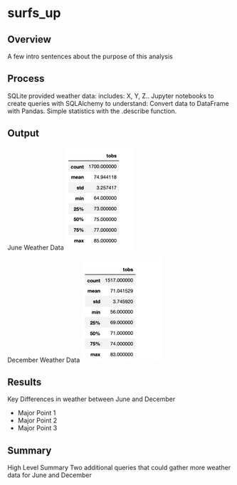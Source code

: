 # surfs_up
## Overview
A few intro sentences about the purpose of this analysis


## Process 
SQLite provided weather data: includes: X, Y, Z.. Jupyter notebooks to create queries with SQLAlchemy to understand:
Convert data to DataFrame with Pandas. Simple statistics with the .describe function. 

## Output

June Weather Data
![June_image](Analysis/june_temp_stats.png)

December Weather Data
![December_image](Analysis/dec_temp_stats.png)

## Results
Key Differences in weather between June and December
- Major Point 1
- Major Point 2
- Major Point 3

## Summary
High Level Summary 
Two additional queries that could gather more weather data for June and December 
